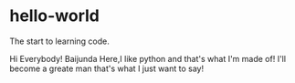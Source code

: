 # hello-world
The start to learning code.

Hi Everybody!
Baijunda Here,I like python and that's what I'm made of!
I'll become a greate man that's what I just want to say!

